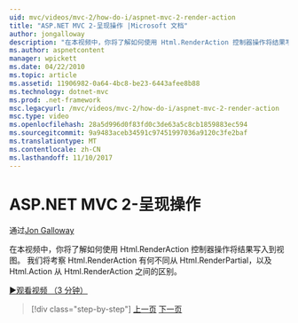```yaml
---
uid: mvc/videos/mvc-2/how-do-i/aspnet-mvc-2-render-action
title: "ASP.NET MVC 2-呈现操作 |Microsoft 文档"
author: jongalloway
description: "在本视频中，你将了解如何使用 Html.RenderAction 控制器操作将结果写入到视图。 我们将考察 Html.RenderAction 有何不同 fr..."
ms.author: aspnetcontent
manager: wpickett
ms.date: 04/22/2010
ms.topic: article
ms.assetid: 11906982-0a64-4bc8-be23-6443afee8b88
ms.technology: dotnet-mvc
ms.prod: .net-framework
msc.legacyurl: /mvc/videos/mvc-2/how-do-i/aspnet-mvc-2-render-action
msc.type: video
ms.openlocfilehash: 28a5d996d0f83fd0c3de63a5c8cb1859883ec594
ms.sourcegitcommit: 9a9483aceb34591c97451997036a9120c3fe2baf
ms.translationtype: MT
ms.contentlocale: zh-CN
ms.lasthandoff: 11/10/2017
---
```

<a name="aspnet-mvc-2---render-action"></a>ASP.NET MVC 2-呈现操作
====================
通过[Jon Galloway](https://github.com/jongalloway)

在本视频中，你将了解如何使用 Html.RenderAction 控制器操作将结果写入到视图。 我们将考察 Html.RenderAction 有何不同从 Html.RenderPartial，以及 Html.Action 从 Html.RenderAction 之间的区别。

[&#9654;观看视频 （3 分钟）](https://channel9.msdn.com/Blogs/ASP-NET-Site-Videos/aspnet-mvc-2-render-action)

>[!div class="step-by-step"]
[上一页](aspnet-mvc-2-areas.md)
[下一页](5-minute-introduction-to-aspnet-mvc.md)
